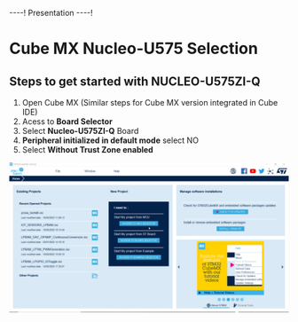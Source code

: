 
----!
Presentation
----!

# Cube MX Nucleo-U575 Selection

## Steps to get started with NUCLEO-U575ZI-Q

1. Open Cube MX (Similar steps for Cube MX version integrated in Cube IDE)
2. Acess to **Board Selector**
3. Select **Nucleo-U575ZI-Q** Board
4. **Peripheral initialized in default mode** select NO
5. Select **Without Trust Zone enabled**

![Cubemx start](./img/01.gif)


